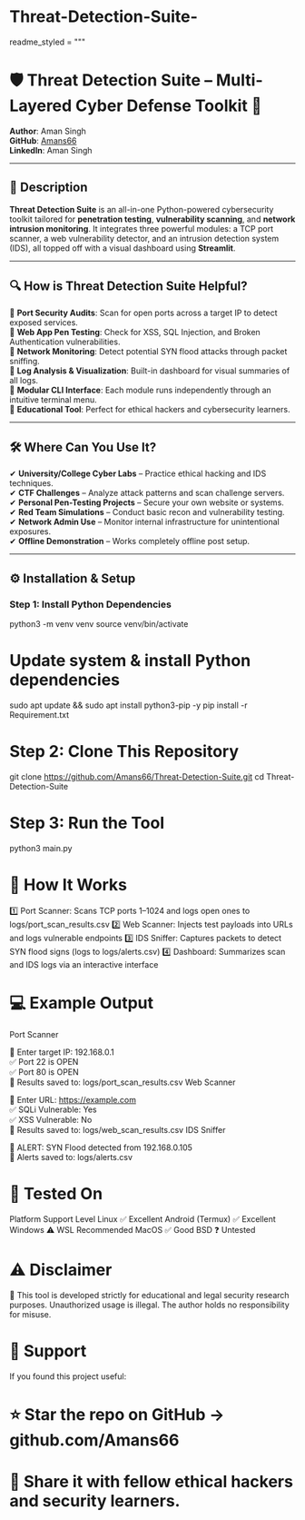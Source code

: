 # Threat-Detection-Suite-

readme_styled = """
# 🛡️ Threat Detection Suite – Multi-Layered Cyber Defense Toolkit 🔐  
**Author**: Aman Singh  
**GitHub**: [Amans66](https://github.com/Amans66)  
**LinkedIn**: Aman Singh  

---

## 📄 Description

**Threat Detection Suite** is an all-in-one Python-powered cybersecurity toolkit tailored for **penetration testing**, **vulnerability scanning**, and **network intrusion monitoring**. It integrates three powerful modules: a TCP port scanner, a web vulnerability detector, and an intrusion detection system (IDS), all topped off with a visual dashboard using **Streamlit**.

---

## 🔍 How is Threat Detection Suite Helpful?

🔹 **Port Security Audits**: Scan for open ports across a target IP to detect exposed services.  
🔹 **Web App Pen Testing**: Check for XSS, SQL Injection, and Broken Authentication vulnerabilities.  
🔹 **Network Monitoring**: Detect potential SYN flood attacks through packet sniffing.  
🔹 **Log Analysis & Visualization**: Built-in dashboard for visual summaries of all logs.  
🔹 **Modular CLI Interface**: Each module runs independently through an intuitive terminal menu.  
🔹 **Educational Tool**: Perfect for ethical hackers and cybersecurity learners.

---

## 🛠️ Where Can You Use It?

✔ **University/College Cyber Labs** – Practice ethical hacking and IDS techniques.  
✔ **CTF Challenges** – Analyze attack patterns and scan challenge servers.  
✔ **Personal Pen-Testing Projects** – Secure your own website or systems.  
✔ **Red Team Simulations** – Conduct basic recon and vulnerability testing.  
✔ **Network Admin Use** – Monitor internal infrastructure for unintentional exposures.  
✔ **Offline Demonstration** – Works completely offline post setup.

---

## ⚙️ Installation & Setup

### Step 1: Install Python Dependencies

python3 -m venv venv
source venv/bin/activate

# Update system & install Python dependencies
sudo apt update && sudo apt install python3-pip -y
pip install -r Requirement.txt

# Step 2: Clone This Repository
git clone https://github.com/Amans66/Threat-Detection-Suite.git
cd Threat-Detection-Suite

# Step 3: Run the Tool
python3 main.py

# 🚦 How It Works
1️⃣ Port Scanner: Scans TCP ports 1–1024 and logs open ones to logs/port_scan_results.csv
2️⃣ Web Scanner: Injects test payloads into URLs and logs vulnerable endpoints
3️⃣ IDS Sniffer: Captures packets to detect SYN flood signs (logs to logs/alerts.csv)
4️⃣ Dashboard: Summarizes scan and IDS logs via an interactive interface

# 💻 Example Output
Port Scanner

🔧 Enter target IP: 192.168.0.1  
✅ Port 22 is OPEN  
✅ Port 80 is OPEN  
📁 Results saved to: logs/port_scan_results.csv
Web Scanner


🔧 Enter URL: https://example.com  
✅ SQLi Vulnerable: Yes  
✅ XSS Vulnerable: No  
📁 Results saved to: logs/web_scan_results.csv
IDS Sniffer


🛑 ALERT: SYN Flood detected from 192.168.0.105  
📁 Alerts saved to: logs/alerts.csv

# 🧪 Tested On
Platform	Support Level
Linux	✅ Excellent
Android (Termux)	✅ Excellent
Windows	⚠️ WSL Recommended
MacOS	✅ Good
BSD	❓ Untested

# ⚠️ Disclaimer
🚨 This tool is developed strictly for educational and legal security research purposes. Unauthorized usage is illegal. The author holds no responsibility for misuse.

# 🙌 Support
If you found this project useful:
# ⭐ Star the repo on GitHub → github.com/Amans66
# 💬 Share it with fellow ethical hackers and security learners.
